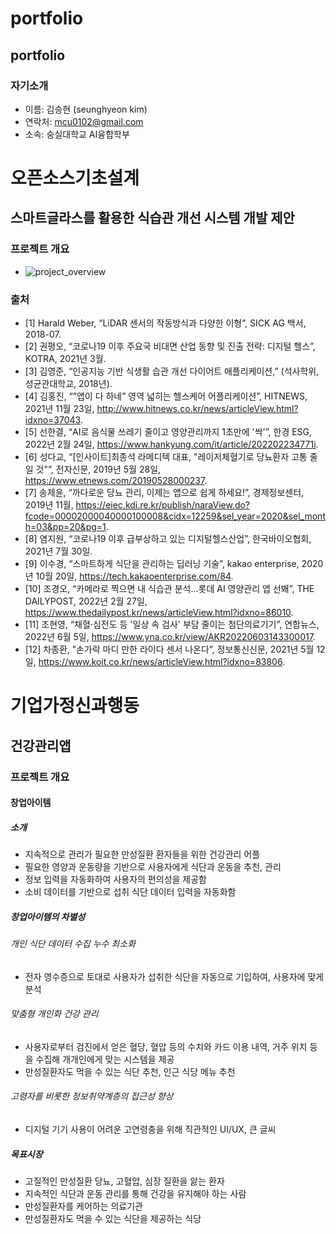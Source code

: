 # portfolio
## portfolio

### 자기소개
* 이름: 김승현 (seunghyeon kim)
* 연락처: mcu0102@gmail.com
* 소속: 숭실대학교 AI융합학부

# 오픈소스기초설계
## 스마트글라스를 활용한 식습관 개선 시스템 개발 제안
### 프로젝트 개요
* ![project_overview](https://user-images.githubusercontent.com/100821436/195588162-fdb64c1c-691e-4a17-83f1-80a5e717117b.PNG)

### 출처
* [1] Harald Weber, “LiDAR 센서의 작동방식과 다양한 이형”, SICK AG 백서, 2018-07.
* [2] 권평오, “코로나19 이후 주요국 비대면 산업 동향 및 진출 전략: 디지털 헬스”, KOTRA, 2021년 3월.
* [3] 김영준, “인공지능 기반 식생활 습관 개선 다이어트 애플리케이션,” (석사학위, 성균관대학교, 2018년).
* [4] 김홍진, “”앱이 다 하네” 영역 넓히는 헬스케어 어플리케이션”, HITNEWS, 2021년 11월 23일, http://www.hitnews.co.kr/news/articleView.html?idxno=37043.
* [5] 선한결, “AI로 음식물 쓰레기 줄이고 영양관리까지 1초만에 '싹'”, 한경 ESG, 2022년 2월 24일, https://www.hankyung.com/it/article/202202234771i.
* [6] 성다교, “[인사이트]최종석 라메디텍 대표, "레이저체혈기로 당뇨환자 고통 줄일 것"”, 전자신문, 2019년 5월 28일, https://www.etnews.com/20190528000237.
* [7] 송제윤, “까다로운 당뇨 관리, 이제는 앱으로 쉽게 하세요!”, 경제정보센터, 2019년 11월, https://eiec.kdi.re.kr/publish/naraView.do?fcode=00002000040000100008&cidx=12259&sel_year=2020&sel_month=03&pp=20&pg=1.
* [8] 염지원, “코로나19 이후 급부상하고 있는 디지털헬스산업”, 한국바이오협회, 2021년 7월 30일.
* [9] 이수경, “스마트하게 식단을 관리하는 딥러닝 기술”, kakao enterprise, 2020년 10월 20일, https://tech.kakaoenterprise.com/84.
* [10] 조경오, “카메라로 찍으면 내 식습관 분석...롯데 AI 영양관리 앱 선봬”, THE DAILYPOST, 2022년 2월 27일, https://www.thedailypost.kr/news/articleView.html?idxno=86010.
* [11] 조현영, “채혈·심전도 등 '일상 속 검사' 부담 줄이는 첨단의료기기”, 연합뉴스, 2022년 6월 5일, https://www.yna.co.kr/view/AKR20220603143300017.
* [12] 차종환, ”손가락 마디 만한 라이다 센서 나온다”, 정보통신신문, 2021년 5월 12일, https://www.koit.co.kr/news/articleView.html?idxno=83806.

# 기업가정신과행동
## 건강관리앱
### 프로젝트 개요
#### 창업아이템
##### 소개	
* 지속적으로 관리가 필요한 만성질환 환자들을 위한 건강관리 어플
* 필요한 영양과 운동량을 기반으로 사용자에게 식단과 운동을 추천, 관리
* 정보 입력을 자동화하여 사용자의 편의성을 제공함
* 소비 데이터를 기반으로 섭취 식단 데이터 입력을 자동화함
##### 창업아이템의 차별성	

###### 개인 식단 데이터 수집 누수 최소화
* 전자 영수증으로 토대로 사용자가 섭취한 식단을 자동으로 기입하여, 사용자에 맞게 분석
###### 맞춤형 개인화 건강 관리
* 사용자로부터 검진에서 얻은 혈당, 혈압 등의 수치와 카드 이용 내역, 거주 위치 등을 수집해 개개인에게 맞는 시스템을 제공
* 만성질환자도 먹을 수 있는 식단 추천, 인근 식당 메뉴 추천
###### 고령자를 비롯한 정보취약계층의 접근성 향상
* 디지털 기기 사용이 어려운 고연령충을 위해 직관적인 UI/UX, 큰 글씨
##### 목표시장	
* 고질적인 만성질환 당뇨, 고혈압, 심장 질환을 앓는 환자
* 지속적인 식단과 운동 관리를 통해 건강을 유지해야 하는 사람
* 만성질환자를 케어하는 의료기관
* 만성질환자도 먹을 수 있는 식단을 제공하는 식당
